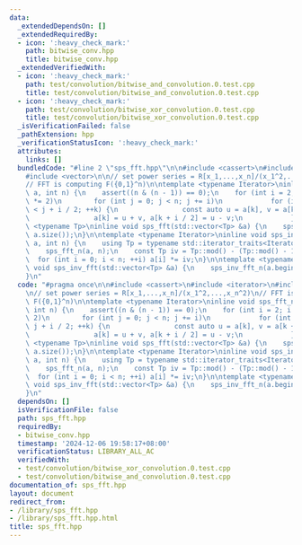 ```yaml
---
data:
  _extendedDependsOn: []
  _extendedRequiredBy:
  - icon: ':heavy_check_mark:'
    path: bitwise_conv.hpp
    title: bitwise_conv.hpp
  _extendedVerifiedWith:
  - icon: ':heavy_check_mark:'
    path: test/convolution/bitwise_and_convolution.0.test.cpp
    title: test/convolution/bitwise_and_convolution.0.test.cpp
  - icon: ':heavy_check_mark:'
    path: test/convolution/bitwise_xor_convolution.0.test.cpp
    title: test/convolution/bitwise_xor_convolution.0.test.cpp
  _isVerificationFailed: false
  _pathExtension: hpp
  _verificationStatusIcon: ':heavy_check_mark:'
  attributes:
    links: []
  bundledCode: "#line 2 \"sps_fft.hpp\"\n\n#include <cassert>\n#include <iterator>\n\
    #include <vector>\n\n// set power series = R[x_1,...,x_n]/(x_1^2,...,x_n^2)\n\
    // FFT is computing F({0,1}^n)\n\ntemplate <typename Iterator>\ninline void sps_fft_n(Iterator\
    \ a, int n) {\n    assert((n & (n - 1)) == 0);\n    for (int i = 2; i <= n; i\
    \ *= 2)\n        for (int j = 0; j < n; j += i)\n            for (int k = j; k\
    \ < j + i / 2; ++k) {\n                const auto u = a[k], v = a[k + i / 2];\n\
    \                a[k] = u + v, a[k + i / 2] = u - v;\n            }\n}\n\ntemplate\
    \ <typename Tp>\ninline void sps_fft(std::vector<Tp> &a) {\n    sps_fft_n(a.begin(),\
    \ a.size());\n}\n\ntemplate <typename Iterator>\ninline void sps_inv_fft_n(Iterator\
    \ a, int n) {\n    using Tp = typename std::iterator_traits<Iterator>::value_type;\n\
    \    sps_fft_n(a, n);\n    const Tp iv = Tp::mod() - (Tp::mod() - 1) / n;\n  \
    \  for (int i = 0; i < n; ++i) a[i] *= iv;\n}\n\ntemplate <typename Tp>\ninline\
    \ void sps_inv_fft(std::vector<Tp> &a) {\n    sps_inv_fft_n(a.begin(), a.size());\n\
    }\n"
  code: "#pragma once\n\n#include <cassert>\n#include <iterator>\n#include <vector>\n\
    \n// set power series = R[x_1,...,x_n]/(x_1^2,...,x_n^2)\n// FFT is computing\
    \ F({0,1}^n)\n\ntemplate <typename Iterator>\ninline void sps_fft_n(Iterator a,\
    \ int n) {\n    assert((n & (n - 1)) == 0);\n    for (int i = 2; i <= n; i *=\
    \ 2)\n        for (int j = 0; j < n; j += i)\n            for (int k = j; k <\
    \ j + i / 2; ++k) {\n                const auto u = a[k], v = a[k + i / 2];\n\
    \                a[k] = u + v, a[k + i / 2] = u - v;\n            }\n}\n\ntemplate\
    \ <typename Tp>\ninline void sps_fft(std::vector<Tp> &a) {\n    sps_fft_n(a.begin(),\
    \ a.size());\n}\n\ntemplate <typename Iterator>\ninline void sps_inv_fft_n(Iterator\
    \ a, int n) {\n    using Tp = typename std::iterator_traits<Iterator>::value_type;\n\
    \    sps_fft_n(a, n);\n    const Tp iv = Tp::mod() - (Tp::mod() - 1) / n;\n  \
    \  for (int i = 0; i < n; ++i) a[i] *= iv;\n}\n\ntemplate <typename Tp>\ninline\
    \ void sps_inv_fft(std::vector<Tp> &a) {\n    sps_inv_fft_n(a.begin(), a.size());\n\
    }\n"
  dependsOn: []
  isVerificationFile: false
  path: sps_fft.hpp
  requiredBy:
  - bitwise_conv.hpp
  timestamp: '2024-12-06 19:58:17+08:00'
  verificationStatus: LIBRARY_ALL_AC
  verifiedWith:
  - test/convolution/bitwise_xor_convolution.0.test.cpp
  - test/convolution/bitwise_and_convolution.0.test.cpp
documentation_of: sps_fft.hpp
layout: document
redirect_from:
- /library/sps_fft.hpp
- /library/sps_fft.hpp.html
title: sps_fft.hpp
---
```

